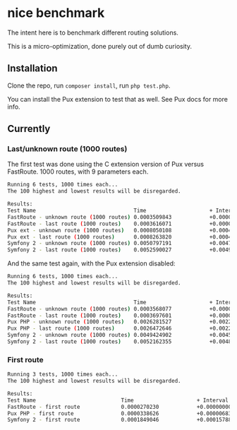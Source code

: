 nice benchmark
==============

The intent here is to benchmark different routing solutions.

This is a micro-optimization, done purely out of dumb curiosity.


Installation
------------

Clone the repo, run `composer install`, run `php test.php`.

You can install the Pux extension to test that as well. See Pux docs for more info.


Currently
---------

### Last/unknown route (1000 routes)

The first test was done using the C extension version of Pux versus FastRoute. 1000 routes, with 9 parameters each.

```bash
Running 6 tests, 1000 times each...
The 100 highest and lowest results will be disregarded.

Results:
Test Name                          	    Time                	+ Interval          	Change
FastRoute - unknown route (1000 routes)	0.0003509843        	+0.0000000000       	baseline
FastRoute - last route (1000 routes)	0.0003616071        	+0.0000106227       	3% slower
Pux ext - unknown route (1000 routes)	0.0008050108        	+0.0004540265       	129% slower
Pux ext - last route (1000 routes) 	    0.0008263820        	+0.0004753977       	135% slower
Symfony 2 - unknown route (1000 routes)	0.0050797191        	+0.0047287348       	1347% slower
Symfony 2 - last route (1000 routes)	0.0052590027        	+0.0049080184       	1398% slower
```

And the same test again, with the Pux extension disabled:

```bash
Running 6 tests, 1000 times each...
The 100 highest and lowest results will be disregarded.

Results:
Test Name                          	    Time                	+ Interval          	Change
FastRoute - unknown route (1000 routes)	0.0003568077        	+0.0000000000       	baseline
FastRoute - last route (1000 routes)	0.0003697601        	+0.0000129524       	4% slower
Pux PHP - unknown route (1000 routes)	0.0026281527        	+0.0022713450       	637% slower
Pux PHP - last route (1000 routes) 	    0.0026472646        	+0.0022904569       	642% slower
Symfony 2 - unknown route (1000 routes)	0.0049424902        	+0.0045856824       	1285% slower
Symfony 2 - last route (1000 routes)	0.0052162355        	+0.0048594278       	1362% slower
```


### First route

```bash
Running 3 tests, 1000 times each...
The 100 highest and lowest results will be disregarded.

Results:
Test Name                          	Time                	+ Interval          	Change
FastRoute - first route            	0.0000270230        	+0.0000000000       	baseline
Pux PHP - first route              	0.0000338626        	+0.0000068396       	25% slower
Symfony 2 - first route            	0.0001849046        	+0.0001578817       	584% slower
```

